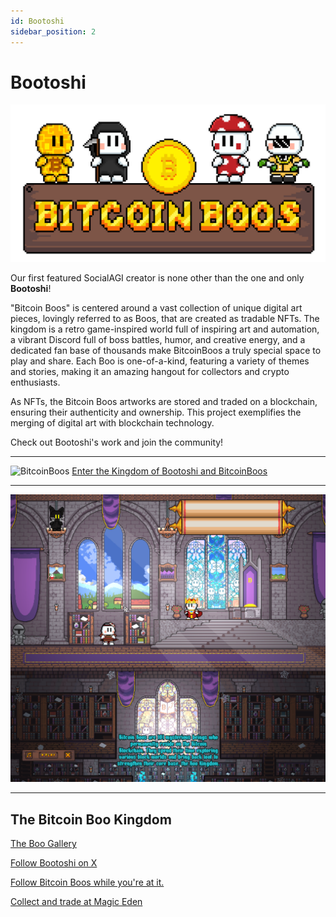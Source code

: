 ```yaml
---
id: Bootoshi
sidebar_position: 2
---
```


# Bootoshi

![Alt text](images/BITCOIN_BOOS.png)

Our first featured SocialAGI creator is none other than the one and only **Bootoshi**!

"Bitcoin Boos" is centered around a vast collection of unique digital art pieces, lovingly referred to as Boos, that are created as tradable NFTs. The kingdom is a retro game-inspired world full of inspiring art and automation, a vibrant Discord full of boss battles, humor, and creative energy, and a dedicated fan base of thousands make BitcoinBoos a truly special space to play and share. Each Boo is one-of-a-kind, featuring a variety of themes and stories, making it an amazing hangout for collectors and crypto enthusiasts.

As NFTs, the Bitcoin Boos artworks are stored and traded on a blockchain, ensuring their authenticity and ownership. This project exemplifies the merging of digital art with blockchain technology.

Check out Bootoshi's work and join the community!

---

![BitcoinBoos](images/bootoshiWorld.gif)
[Enter the Kingdom of Bootoshi and BitcoinBoos](https://bitcoinboos.com/)

---

![Alt text](images/bootoshiWorld2.png)

---

## The Bitcoin Boo Kingdom

[The Boo Gallery](https://boos.gallery/)

[Follow Bootoshi on X](https://twitter.com/KingBootoshi)

[Follow Bitcoin Boos while you're at it.](https://twitter.com/BitcoinBoos)

[Collect and trade at Magic Eden](https://twitter.com/BitcoinBoos)

